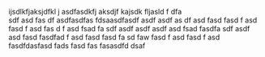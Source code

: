 ijsdlkfjaksjdfkl j
asdfasdkfj aksdjf kajsdk fljasld f
dfa   
sdf
asd
fas
df
asdfasdfas
fdsaasdfasdf
asdf asdf as
df asd fasd fasd f
asd fasd f
asd fas
d f
asd fsad fa sdf asdf asdf 
asdf asd fsad fasdfa sdf asdf
 asd fasd fasdfad f
 asd fasd fasd fa
 sd faw fasd f
 asd fasd f
 asd fasdfdasfasd fads fasd fas fasasdfd dsaf 

